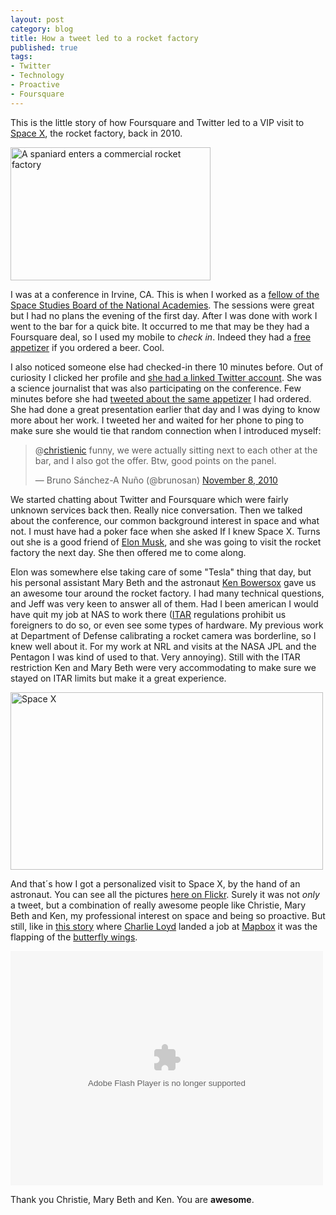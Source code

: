 ```yaml
---
layout: post
category: blog 
title: How a tweet led to a rocket factory
published: true
tags:
- Twitter
- Technology
- Proactive
- Foursquare 
---
```


This is the little
story of how Foursquare and Twitter led to a VIP visit to [Space X](http://www.spacex.com/), the rocket factory, back in 2010.

<a href="http://www.flickr.com/photos/nasonurb/5166107388/" title="A
spaniard enters a commercial rocket factory by brunosan, on Flickr"><img
src="http://farm5.staticflickr.com/4025/5166107388_597c97c5ec_n.jpg"
width="320" height="213" alt="A spaniard enters a commercial rocket
factory"></a>

<!--more-->
I was at a conference in Irvine, CA. This is when I worked as a [fellow of the Space Studies Board of the National Academies](http://brunosan.eu/2010/12/09/101-days-as-science-and-technology-policy-fellow/). The sessions were great but I had no plans the evening of the first day. After I was done with work I went to the bar for a quick bite. It occurred to me that may be they
had a Foursquare deal, so I used my mobile to *check in*. Indeed they had
a [free
appetizer](https://foursquare.com/user/459278/checkin/4cd765e6ab19a09326564aeb) if you ordered a beer. Cool.

I also noticed someone else had checked-in there 10 minutes before. Out of
curiosity I clicked her profile and [she had a linked Twitter account](https://twitter.com/ChristieNic). She
was a science journalist that was also participating on the conference. Few
minutes before she had [tweeted about the same appetizer](https://twitter.com/ChristieNic/status/1455100711141376) I had ordered. She had done a great
presentation earlier that day and I was dying to know more about her
work. I tweeted
her and waited for her phone to ping to make sure she would tie that
random connection when I introduced myself:

<blockquote class="twitter-tweet"><p>@<a
href="https://twitter.com/christienic">christienic</a> funny, we were
actually sitting next to each other at the bar, and I also got the
offer. Btw, good points on the panel.</p>&mdash; Bruno Sánchez-A Nuño
(@brunosan) <a
href="https://twitter.com/brunosan/status/1785351353925632">November 8,
2010</a></blockquote>
<script async src="//platform.twitter.com/widgets.js"
charset="utf-8"></script>

We started chatting about Twitter and Foursquare which were fairly
unknown services back
then. Really nice conversation. Then we talked about the conference, our common background
interest in space and what not. I must have had a poker face when she asked If I knew Space X.
Turns out she is a good friend of
[Elon Musk](http://en.wikipedia.org/wiki/Elon_Musk), and she was going
to visit the rocket factory the next day. She then offered me to come along.

Elon was somewhere else taking care of some "Tesla" thing that day, but his personal assistant Mary Beth and the astronaut [Ken Bowersox](http://en.wikipedia.org/wiki/Ken_Bowersox) gave us an awesome tour around the rocket factory. I had many technical questions, and Jeff was very keen to answer all of them. Had I been american I would have quit my job at NAS to work there ([ITAR](http://en.wikipedia.org/wiki/International_Traffic_in_Arms_Regulations) regulations prohibit us foreigners to do so, or even see some types of hardware. My previous work at Department of Defense calibrating a rocket camera was borderline, so I knew well about it. For my work at NRL and visits at the NASA JPL and the Pentagon I was kind of used to that. Very annoying). Still with the ITAR restriction Ken and Mary Beth were very accommodating to make sure we stayed on ITAR limits but make it a great experience. 

<a href="http://www.flickr.com/photos/nasonurb/5166109540/" title="Space
X by brunosan, on Flickr"><img
src="http://farm5.staticflickr.com/4024/5166109540_8532648a58.jpg"
width="500" height="284" alt="Space X"></a>

And that´s how I got a personalized visit to Space X, by the hand of an astronaut. You can see all the pictures [here on Flickr](http://www.flickr.com/photos/nasonurb/sets/72157625359251768/show/). Surely it was not *only* a tweet, but a combination of really awesome people like Christie, Mary Beth and Ken, my professional interest on space and being so proactive. But still, like in [this story](https://stories.twitter.com/en/get_a_job.html) where [Charlie Loyd](https://twitter.com/vruba) landed a job at [Mapbox](http://www.mapbox.com) it was the flapping of the [butterfly wings](http://en.wikipedia.org/wiki/Butterfly_effect).


<object width="500" height="375"> <param name="flashvars"
value="offsite=true&lang=en-us&page_show_url=%2Fphotos%2Fnasonurb%2Fsets%2F72157625359251768%2Fshow%2F&page_show_back_url=%2Fphotos%2Fnasonurb%2Fsets%2F72157625359251768%2F&set_id=72157625359251768&jump_to="></param>
<param name="movie"
value="http://www.flickr.com/apps/slideshow/show.swf?v=124984"></param>
<param name="allowFullScreen" value="true"></param><embed
type="application/x-shockwave-flash"
src="http://www.flickr.com/apps/slideshow/show.swf?v=124984"
allowFullScreen="true"
flashvars="offsite=true&lang=en-us&page_show_url=%2Fphotos%2Fnasonurb%2Fsets%2F72157625359251768%2Fshow%2F&page_show_back_url=%2Fphotos%2Fnasonurb%2Fsets%2F72157625359251768%2F&set_id=72157625359251768&jump_to="
width="500" height="375"></embed></object>
  



Thank you Christie, Mary Beth and Ken. You are **awesome**.



